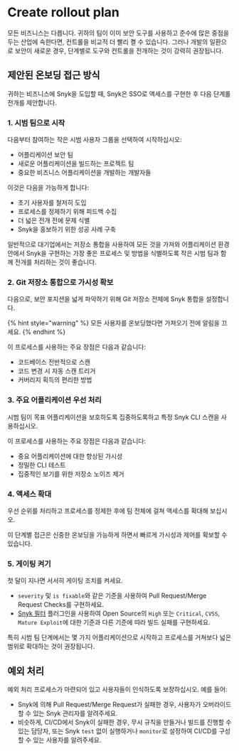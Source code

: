 # Create rollout plan

모든 비즈니스는 다릅니다. 귀하의 팀이 이미 보안 도구를 사용하고 준수에 많은 중점을 두는 산업에 속한다면, 컨트롤을 비교적 더 빨리 켤 수 있습니다. 그러나 개발의 일환으로 보안이 새로운 경우, 단계별로 도구와 컨트롤을 전개하는 것이 강력히 권장됩니다.

## 제안된 온보딩 접근 방식

귀하는 비즈니스에 Snyk을 도입할 때, Snyk은 SSO로 액세스를 구현한 후 다음 단계롤 전개를 제안합니다.

### 1. 시범 팀으로 시작

다음부터 참여하는 작은 시범 사용자 그룹을 선택하여 시작하십시오:

* 어플리케이션 보안 팀
* 새로운 어플리케이션을 빌드하는 프로젝트 팀
* 중요한 비즈니스 어플리케이션을 개발하는 개발자들

이것은 다음을 가능하게 합니다:

* 초기 사용자를 철저히 도입
* 프로세스를 정제하기 위해 피드백 수집
* 더 넓은 전개 전에 문제 식별
* Snyk을 홍보하기 위한 성공 사례 구축

일반적으로 대기업에서는 저장소 통합을 사용하여 모든 것을 가져와 어플리케이션 환경 안에서 Snyk을 구현하는 가장 좋은 프로세스 및 방법을 식별하도록 작은 시범 팀과 함께 전개를 처리하는 것이 좋습니다.

### 2. Git 저장소 통합으로 가시성 확보

다음으로, 보안 포지션을 넓게 파악하기 위해 Git 저장소 전체에 Snyk 통합을 설정합니다.

{% hint style="warning" %}
모든 사용자를 온보딩했다면 가져오기 전에 알림을 끄세요.
{% endhint %}

이 프로세스를 사용하는 주요 장점은 다음과 같습니다:

* 코드베이스 전반적으로 스캔
* 코드 변경 시 자동 스캔 트리거
* 커버리지 획득의 편리한 방법

### 3. 주요 어플리케이션 우선 처리

시범 팀이 목표 어플리케이션을 보호하도록 집중하도록하고 특정 Snyk CLI 스캔을 사용하십시오.

이 프로세스를 사용하는 주요 장점은 다음과 같습니다:

* 중요 어플리케이션에 대한 향상된 가시성
* 정밀한 CLI 테스트
* 집중적인 보기를 위한 저장소 노이즈 제거

### 4. 액세스 확대

우선 순위를 처리하고 프로세스를 정제한 후에 팀 전체에 걸쳐 액세스를 확대해 보십시오.

이 단계별 접근은 신중한 온보딩을 가능하게 하면서 빠르게 가시성과 제어를 확보할 수 있습니다.

### 5. 게이팅 켜기

첫 달이 지나면 서서히 게이팅 조치를 켜세요.

* `severity` 및 `is fixable`와 같은 기준을 사용하여 Pull Request/Merge Request Checks를 구현하세요.
* [Snyk 필터](https://github.com/snyk-labs/snyk-filter) 플러그인을 사용하여 Open Source의 `High` 또는 `Critical`, `CVSS`, `Mature Exploit`에 대한 기준과 다른 기준에 따라 빌드 실패를 구현하세요.

특히 시범 팀 단계에서는 몇 가지 어플리케이션으로 시작하고 프로세스를 거쳐보다 넓은 범위로 확대하는 것이 권장됩니다.

## 예외 처리

예외 처리 프로세스가 마련되어 있고 사용자들이 인식하도록 보장하십시오. 예를 들어:

* Snyk에 의해 Pull Request/Merge Request가 실패한 경우, 사용자가 오버라이드할 수 있는 Snyk 관리자를 알려주세요.
* 비슷하게, CI/CD에서 Snyk이 실패한 경우, 무시 규칙을 만들거나 빌드를 진행할 수 있는 담당자, 또는 Snyk `test` 없이 실행하거나 `monitor`로 설정하여 CI/CD를 구성할 수 있는 사용자를 알려주세요.
